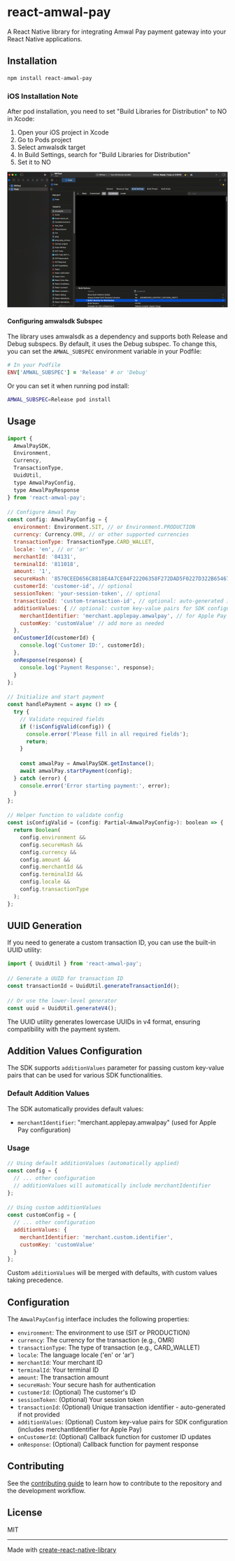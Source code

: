 # react-amwal-pay

A React Native library for integrating Amwal Pay payment gateway into your React Native applications.

## Installation

```sh
npm install react-amwal-pay
```

### iOS Installation Note

After pod installation, you need to set "Build Libraries for Distribution" to NO in Xcode:

1. Open your iOS project in Xcode
2. Go to Pods project
3. Select amwalsdk target
4. In Build Settings, search for "Build Libraries for Distribution"
5. Set it to NO

![Build Libraries Setting](https://github.com/amwal-pay/AnwalPaySDKReactNative/raw/master/docs/images/ios_install_note.png)

#### Configuring amwalsdk Subspec

The library uses amwalsdk as a dependency and supports both Release and Debug subspecs. By default, it uses the Debug subspec. To change this, you can set the `AMWAL_SUBSPEC` environment variable in your Podfile:

```ruby
# In your Podfile
ENV['AMWAL_SUBSPEC'] = 'Release' # or 'Debug'
```

Or you can set it when running pod install:

```bash
AMWAL_SUBSPEC=Release pod install
```

## Usage

```js
import {
  AmwalPaySDK,
  Environment,
  Currency,
  TransactionType,
  UuidUtil,
  type AmwalPayConfig,
  type AmwalPayResponse
} from 'react-amwal-pay';

// Configure Amwal Pay
const config: AmwalPayConfig = {
  environment: Environment.SIT, // or Environment.PRODUCTION
  currency: Currency.OMR, // or other supported currencies
  transactionType: TransactionType.CARD_WALLET,
  locale: 'en', // or 'ar'
  merchantId: '84131',
  terminalId: '811018',
  amount: '1',
  secureHash: '8570CEED656C8818E4A7CE04F22206358F272DAD5F0227D322B654675ABF8F83',
  customerId: 'customer-id', // optional
  sessionToken: 'your-session-token', // optional
  transactionId: 'custom-transaction-id', // optional: auto-generated if not provided
  additionValues: { // optional: custom key-value pairs for SDK configuration
    merchantIdentifier: 'merchant.applepay.amwalpay', // for Apple Pay configuration
    customKey: 'customValue' // add more as needed
  },
  onCustomerId(customerId) {
    console.log('Customer ID:', customerId);
  },
  onResponse(response) {
    console.log('Payment Response:', response);
  }
};

// Initialize and start payment
const handlePayment = async () => {
  try {
    // Validate required fields
    if (!isConfigValid(config)) {
      console.error('Please fill in all required fields');
      return;
    }

    const amwalPay = AmwalPaySDK.getInstance();
    await amwalPay.startPayment(config);
  } catch (error) {
    console.error('Error starting payment:', error);
  }
};

// Helper function to validate config
const isConfigValid = (config: Partial<AmwalPayConfig>): boolean => {
  return Boolean(
    config.environment &&
    config.secureHash &&
    config.currency &&
    config.amount &&
    config.merchantId &&
    config.terminalId &&
    config.locale &&
    config.transactionType
  );
};
```

## UUID Generation

If you need to generate a custom transaction ID, you can use the built-in UUID utility:

```js
import { UuidUtil } from 'react-amwal-pay';

// Generate a UUID for transaction ID
const transactionId = UuidUtil.generateTransactionId();

// Or use the lower-level generator
const uuid = UuidUtil.generateV4();
```

The UUID utility generates lowercase UUIDs in v4 format, ensuring compatibility with the payment system.

## Addition Values Configuration

The SDK supports `additionValues` parameter for passing custom key-value pairs that can be used for various SDK functionalities.

### Default Addition Values

The SDK automatically provides default values:
- `merchantIdentifier`: "merchant.applepay.amwalpay" (used for Apple Pay configuration)

### Usage

```js
// Using default additionValues (automatically applied)
const config = {
  // ... other configuration
  // additionValues will automatically include merchantIdentifier
};

// Using custom additionValues
const customConfig = {
  // ... other configuration
  additionValues: {
    merchantIdentifier: 'merchant.custom.identifier',
    customKey: 'customValue'
  }
};
```

Custom `additionValues` will be merged with defaults, with custom values taking precedence.

## Configuration

The `AmwalPayConfig` interface includes the following properties:

- `environment`: The environment to use (SIT or PRODUCTION)
- `currency`: The currency for the transaction (e.g., OMR)
- `transactionType`: The type of transaction (e.g., CARD_WALLET)
- `locale`: The language locale ('en' or 'ar')
- `merchantId`: Your merchant ID
- `terminalId`: Your terminal ID
- `amount`: The transaction amount
- `secureHash`: Your secure hash for authentication
- `customerId`: (Optional) The customer's ID
- `sessionToken`: (Optional) Your session token
- `transactionId`: (Optional) Unique transaction identifier - auto-generated if not provided
- `additionValues`: (Optional) Custom key-value pairs for SDK configuration (includes merchantIdentifier for Apple Pay)
- `onCustomerId`: (Optional) Callback function for customer ID updates
- `onResponse`: (Optional) Callback function for payment response

## Contributing

See the [contributing guide](CONTRIBUTING.md) to learn how to contribute to the repository and the development workflow.

## License

MIT

---

Made with [create-react-native-library](https://github.com/callstack/react-native-builder-bob)
